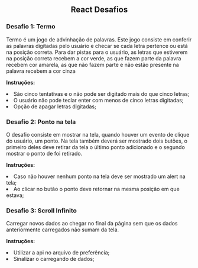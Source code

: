<h2 align="center">React Desafios</h2>


<h3>Desafio 1: Termo</h3>

Termo é um jogo de advinhação de palavras. Este jogo consiste em conferir as palavras digitadas pelo usuário e checar se cada letra pertence ou está na posição correta. Para dar pistas para o usuário, as letras que estiverem na posição correta recebem a cor verde, as que fazem parte da palavra recebem cor amarela, as que não fazem parte e não estão presente na palavra recebem a cor cinza 


<strong>Instruções:</strong>
 <li>São cinco tentativas e o não pode ser digitado mais do que cinco letras;</li>
 <li>O usuário não pode teclar enter com menos de cinco letras digitadas;</li>
 <li>Opção de apagar letras digitadas;</li>


<h3>Desafio 2: Ponto na tela</h3>

O desafio consiste em mostrar na tela, quando houver um evento de clique do usuário, um ponto. Na tela também deverá ser mostrado dois butões, o primeiro deles deve retirar da tela o último ponto adicionado e o segundo mostrar o ponto de foi retirado.

<strong>Instruções:</strong>
 <li>Caso não houver nenhum ponto na tela deve ser mostrado um alert na tela;</li>
 <li>Ao clicar no butão o ponto deve retornar na mesma posição em que estava;</li>


<h3>Desafio 3: Scroll Infinito</h3>

Carregar novos dados ao chegar no final da página sem que os dados anteriormente carregados não sumam da tela.

<strong>Instruções:</strong>
 <li>Utilizar a api no arquivo de preferência;</li>
 <li>Sinalizar o carregando de dados;</li>
